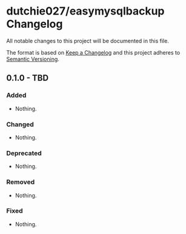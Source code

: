 # dutchie027/easymysqlbackup Changelog

All notable changes to this project will be documented in this file.

The format is based on [Keep a Changelog](http://keepachangelog.com/en/1.0.0/)
and this project adheres to [Semantic Versioning](http://semver.org/spec/v2.0.0.html).

## 0.1.0 - TBD

### Added

- Nothing.

### Changed

- Nothing.

### Deprecated

- Nothing.

### Removed

- Nothing.

### Fixed

- Nothing.
